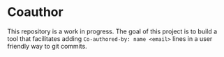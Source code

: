 # Coauthor

This repository is a work in progress. The goal of this project is to build a
tool that facilitates adding `Co-authored-by: name <email>` lines in a user
friendly way to git commits.